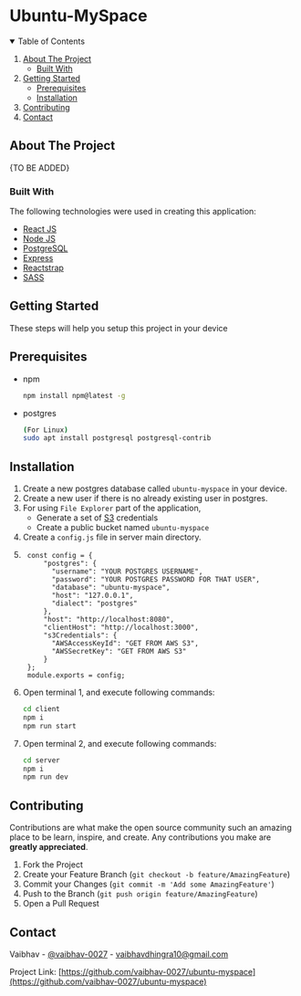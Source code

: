 <h1>Ubuntu-MySpace</h1>

<!-- TABLE OF CONTENTS -->
<details open="open">
  <summary>Table of Contents</summary>
  <ol>
    <li>
      <a href="#about-the-project">About The Project</a>
      <ul>
        <li><a href="#built-with">Built With</a></li>
      </ul>
    </li>
    <li>
      <a href="#getting-started">Getting Started</a>
      <ul>
        <li><a href="#prerequisites">Prerequisites</a></li>
        <li><a href="#installation">Installation</a></li>
      </ul>
    </li>
    <!-- <li><a href="#usage">Usage</a></li> -->
    <li><a href="#contributing">Contributing</a></li>
    <li><a href="#contact">Contact</a></li>
  </ol>
</details>

<!-- ABOUT THE PROJECT -->
## About The Project

{TO BE ADDED}

### Built With

The following technologies were used in creating this application:
* [React JS](https://reactjs.org)
* [Node JS](https://nodejs.org)
* [PostgreSQL](https://www.postgresql.org)
* [Express](http://expressjs.com/)
* [Reactstrap](https://reactstrap.github.io)
* [SASS](https://sass-lang.com/)

## Getting Started

These steps will help you setup this project in your device

## Prerequisites

* npm
  ```sh
  npm install npm@latest -g
  ```
  
* postgres
  ```sh
  (For Linux)
  sudo apt install postgresql postgresql-contrib 
  ```

## Installation

1. Create a new postgres database called ```ubuntu-myspace``` in your device.
2. Create a new user if there is no already existing user in postgres.
3. For using ```File Explorer``` part of the application, 
	* Generate a set of [S3](https://s3.console.aws.amazon.com/s3/home) credentials
	* Create a public bucket named ```ubuntu-myspace```
4. Create a ```config.js``` file in server main directory.
5. ```
	const config = {
		"postgres": {
		  "username": "YOUR POSTGRES USERNAME",
		  "password": "YOUR POSTGRES PASSWORD FOR THAT USER",
		  "database": "ubuntu-myspace",
		  "host": "127.0.0.1",
		  "dialect": "postgres"
		},
		"host": "http://localhost:8080",
		"clientHost": "http://localhost:3000",
		"s3Credentials": {
		  "AWSAccessKeyId": "GET FROM AWS S3",
		  "AWSSecretKey": "GET FROM AWS S3"
		}
	};
	module.exports = config;
   ```
6. Open terminal 1, and execute following commands:
	```sh
	cd client
	npm i
	npm run start
	```
7. Open terminal 2, and execute following commands:
	```sh
	cd server
	npm i
	npm run dev
	```
	
<!-- CONTRIBUTING -->
## Contributing

Contributions are what make the open source community such an amazing place to be learn, inspire, and create. Any contributions you make are **greatly appreciated**.

1. Fork the Project
2. Create your Feature Branch (`git checkout -b feature/AmazingFeature`)
3. Commit your Changes (`git commit -m 'Add some AmazingFeature'`)
4. Push to the Branch (`git push origin feature/AmazingFeature`)
5. Open a Pull Request

<!-- CONTACT -->
## Contact

Vaibhav - [@vaibhav-0027](https://www.linkedin.com/in/vaibhav-0027/) - vaibhavdhingra10@gmail.com

Project Link: [https://github.com/vaibhav-0027/ubuntu-myspace](https://github.com/vaibhav-0027/ubuntu-myspace)
